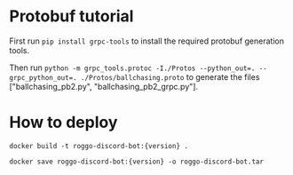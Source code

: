 # Protobuf tutorial

First run ``pip install grpc-tools`` to install the required protobuf generation tools.

Then run ``python -m grpc_tools.protoc -I./Protos --python_out=. --grpc_python_out=. ./Protos/ballchasing.proto``
to generate the files ["ballchasing_pb2.py", "ballchasing_pb2_grpc.py"].


# How to deploy
``docker build -t roggo-discord-bot:{version} .``

``docker save roggo-discord-bot:{version} -o roggo-discord-bot.tar``